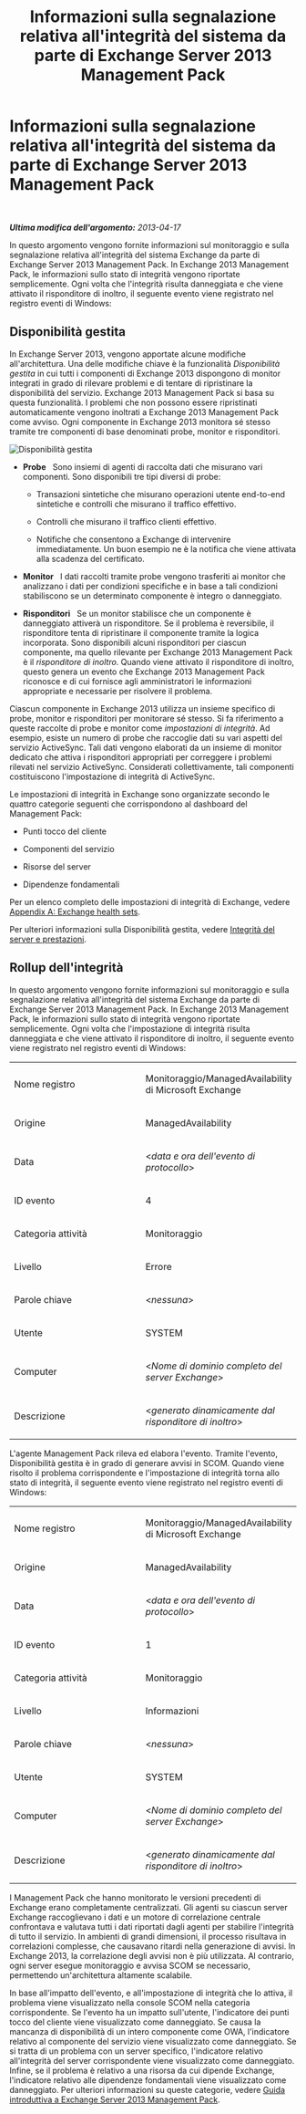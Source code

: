 ﻿---
title: Informazioni sulla segnalazione relativa all'integrità del sistema da parte di Exchange Server 2013 Management Pack
TOCTitle: Informazioni sulla segnalazione relativa all'integrità del sistema da parte di Exchange Server 2013 Management Pack
ms:assetid: 6ca8847f-93fe-458d-bd43-7afad7fdd2f4
ms:mtpsurl: https://technet.microsoft.com/it-it/library/Dn195910(v=EXCHG.150)
ms:contentKeyID: 53275565
ms.date: 08/30/2014
mtps_version: v=EXCHG.150
ms.translationtype: HT
---

# Informazioni sulla segnalazione relativa all'integrità del sistema da parte di Exchange Server 2013 Management Pack

 

_**Ultima modifica dell'argomento:**  2013-04-17_

In questo argomento vengono fornite informazioni sul monitoraggio e sulla segnalazione relativa all'integrità del sistema Exchange da parte di Exchange Server 2013 Management Pack. In Exchange 2013 Management Pack, le informazioni sullo stato di integrità vengono riportate semplicemente. Ogni volta che l'integrità risulta danneggiata e che viene attivato il risponditore di inoltro, il seguente evento viene registrato nel registro eventi di Windows:

## Disponibilità gestita

In Exchange Server 2013, vengono apportate alcune modifiche all'architettura. Una delle modifiche chiave è la funzionalità *Disponibilità gestita* in cui tutti i componenti di Exchange 2013 dispongono di monitor integrati in grado di rilevare problemi e di tentare di ripristinare la disponibilità del servizio. Exchange 2013 Management Pack si basa su questa funzionalità. I problemi che non possono essere ripristinati automaticamente vengono inoltrati a Exchange 2013 Management Pack come avviso. Ogni componente in Exchange 2013 monitora sé stesso tramite tre componenti di base denominati probe, monitor e risponditori.

![Disponibilità gestita](images/Dn195910.dd5febae-d05e-4089-a3f5-1691b2d9a3d7(EXCHG.150).png "Disponibilità gestita")

  - **Probe**   Sono insiemi di agenti di raccolta dati che misurano vari componenti. Sono disponibili tre tipi diversi di probe:
    
      - Transazioni sintetiche che misurano operazioni utente end-to-end sintetiche e controlli che misurano il traffico effettivo.
    
      - Controlli che misurano il traffico clienti effettivo.
    
      - Notifiche che consentono a Exchange di intervenire immediatamente. Un buon esempio ne è la notifica che viene attivata alla scadenza del certificato.

  - **Monitor**   I dati raccolti tramite probe vengono trasferiti ai monitor che analizzano i dati per condizioni specifiche e in base a tali condizioni stabiliscono se un determinato componente è integro o danneggiato.

  - **Risponditori**   Se un monitor stabilisce che un componente è danneggiato attiverà un risponditore. Se il problema è reversibile, il risponditore tenta di ripristinare il componente tramite la logica incorporata. Sono disponibili alcuni risponditori per ciascun componente, ma quello rilevante per Exchange 2013 Management Pack è il *risponditore di inoltro*. Quando viene attivato il risponditore di inoltro, questo genera un evento che Exchange 2013 Management Pack riconosce e di cui fornisce agli amministratori le informazioni appropriate e necessarie per risolvere il problema.

Ciascun componente in Exchange 2013 utilizza un insieme specifico di probe, monitor e risponditori per monitorare sé stesso. Si fa riferimento a queste raccolte di probe e monitor come *impostazioni di integrità*. Ad esempio, esiste un numero di probe che raccoglie dati su vari aspetti del servizio ActiveSync. Tali dati vengono elaborati da un insieme di monitor dedicato che attiva i risponditori appropriati per correggere i problemi rilevati nel servizio ActiveSync. Considerati collettivamente, tali componenti costituiscono l'impostazione di integrità di ActiveSync.

Le impostazioni di integrità in Exchange sono organizzate secondo le quattro categorie seguenti che corrispondono al dashboard del Management Pack:

  - Punti tocco del cliente

  - Componenti del servizio

  - Risorse del server

  - Dipendenze fondamentali

Per un elenco completo delle impostazioni di integrità di Exchange, vedere [Appendix A: Exchange health sets](appendix-a-exchange-health-sets.md).

Per ulteriori informazioni sulla Disponibilità gestita, vedere [Integrità del server e prestazioni](https://technet.microsoft.com/it-it/library/jj150551\(v=exchg.150\)).

## Rollup dell'integrità

In questo argomento vengono fornite informazioni sul monitoraggio e sulla segnalazione relativa all'integrità del sistema Exchange da parte di Exchange Server 2013 Management Pack. In Exchange 2013 Management Pack, le informazioni sullo stato di integrità vengono riportate semplicemente. Ogni volta che l'impostazione di integrità risulta danneggiata e che viene attivato il risponditore di inoltro, il seguente evento viene registrato nel registro eventi di Windows:


<table>
<colgroup>
<col style="width: 50%" />
<col style="width: 50%" />
</colgroup>
<tbody>
<tr class="odd">
<td><p>Nome registro</p></td>
<td><p>Monitoraggio/ManagedAvailability di Microsoft Exchange</p></td>
</tr>
<tr class="even">
<td><p>Origine</p></td>
<td><p>ManagedAvailability</p></td>
</tr>
<tr class="odd">
<td><p>Data</p></td>
<td><p>&lt;<em>data e ora dell'evento di protocollo</em>&gt;</p></td>
</tr>
<tr class="even">
<td><p>ID evento</p></td>
<td><p>4</p></td>
</tr>
<tr class="odd">
<td><p>Categoria attività</p></td>
<td><p>Monitoraggio</p></td>
</tr>
<tr class="even">
<td><p>Livello</p></td>
<td><p>Errore</p></td>
</tr>
<tr class="odd">
<td><p>Parole chiave</p></td>
<td><p>&lt;<em>nessuna</em>&gt;</p></td>
</tr>
<tr class="even">
<td><p>Utente</p></td>
<td><p>SYSTEM</p></td>
</tr>
<tr class="odd">
<td><p>Computer</p></td>
<td><p>&lt;<em>Nome di dominio completo del server Exchange</em>&gt;</p></td>
</tr>
<tr class="even">
<td><p>Descrizione</p></td>
<td><p>&lt;<em>generato dinamicamente dal risponditore di inoltro</em>&gt;</p></td>
</tr>
</tbody>
</table>


L'agente Management Pack rileva ed elabora l'evento. Tramite l'evento, Disponibilità gestita è in grado di generare avvisi in SCOM. Quando viene risolto il problema corrispondente e l'impostazione di integrità torna allo stato di integrità, il seguente evento viene registrato nel registro eventi di Windows:


<table>
<colgroup>
<col style="width: 50%" />
<col style="width: 50%" />
</colgroup>
<tbody>
<tr class="odd">
<td><p>Nome registro</p></td>
<td><p>Monitoraggio/ManagedAvailability di Microsoft Exchange</p></td>
</tr>
<tr class="even">
<td><p>Origine</p></td>
<td><p>ManagedAvailability</p></td>
</tr>
<tr class="odd">
<td><p>Data</p></td>
<td><p>&lt;<em>data e ora dell'evento di protocollo</em>&gt;</p></td>
</tr>
<tr class="even">
<td><p>ID evento</p></td>
<td><p>1</p></td>
</tr>
<tr class="odd">
<td><p>Categoria attività</p></td>
<td><p>Monitoraggio</p></td>
</tr>
<tr class="even">
<td><p>Livello</p></td>
<td><p>Informazioni</p></td>
</tr>
<tr class="odd">
<td><p>Parole chiave</p></td>
<td><p>&lt;<em>nessuna</em>&gt;</p></td>
</tr>
<tr class="even">
<td><p>Utente</p></td>
<td><p>SYSTEM</p></td>
</tr>
<tr class="odd">
<td><p>Computer</p></td>
<td><p>&lt;<em>Nome di dominio completo del server Exchange</em>&gt;</p></td>
</tr>
<tr class="even">
<td><p>Descrizione</p></td>
<td><p>&lt;<em>generato dinamicamente dal risponditore di inoltro</em>&gt;</p></td>
</tr>
</tbody>
</table>


I Management Pack che hanno monitorato le versioni precedenti di Exchange erano completamente centralizzati. Gli agenti su ciascun server Exchange raccoglievano i dati e un motore di correlazione centrale confrontava e valutava tutti i dati riportati dagli agenti per stabilire l'integrità di tutto il servizio. In ambienti di grandi dimensioni, il processo risultava in correlazioni complesse, che causavano ritardi nella generazione di avvisi. In Exchange 2013, la correlazione degli avvisi non è più utilizzata. Al contrario, ogni server esegue monitoraggio e avvisa SCOM se necessario, permettendo un'architettura altamente scalabile.

In base all'impatto dell'evento, e all'impostazione di integrità che lo attiva, il problema viene visualizzato nella console SCOM nella categoria corrispondente. Se l'evento ha un impatto sull'utente, l'indicatore dei punti tocco del cliente viene visualizzato come danneggiato. Se causa la mancanza di disponibilità di un intero componente come OWA, l'indicatore relativo al componente del servizio viene visualizzato come danneggiato. Se si tratta di un problema con un server specifico, l'indicatore relativo all'integrità del server corrispondente viene visualizzato come danneggiato. Infine, se il problema è relativo a una risorsa da cui dipende Exchange, l'indicatore relativo alle dipendenze fondamentali viene visualizzato come danneggiato. Per ulteriori informazioni su queste categorie, vedere [Guida introduttiva a Exchange Server 2013 Management Pack](getting-started-with-exchange-server-2013-management-pack.md).

